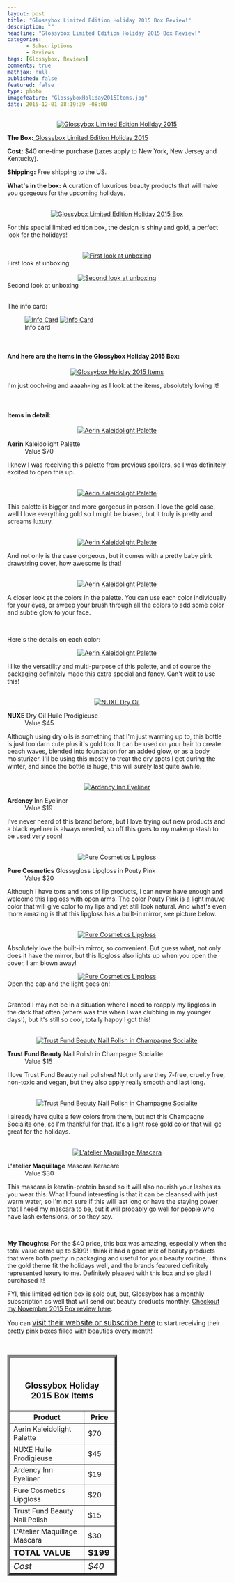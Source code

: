 ```yaml
---
layout: post
title: "Glossybox Limited Edition Holiday 2015 Box Review!"
description: ""
headline: "Glossybox Limited Edition Holiday 2015 Box Review!"
categories: 
      - Subscriptions
      - Reviews
tags: [Glossybox, Reviews]
comments: true
mathjax: null
published: false
featured: false
type: photo
imagefeature: "GlossyboxHoliday2015Items.jpg"
date: 2015-12-01 08:19:39 -08:00
---
```


<center><a href="https://www.glossybox.com/referal?CI=MTMzODY3" target="_blank">
<img src="/images/GlossyboxHoliday2015Package.jpg" border="0" style="border:none;max-width:100%;" alt="Glossybox Limited Edition Holiday 2015" />
</a></center>
<p><b>The Box:</b><a href="https://www.glossybox.com/referal?CI=MTMzODY3" target="_blank"> Glossybox Limited Edition Holiday 2015</a></p>
<p><b>Cost:</b> $40 one-time purchase (taxes apply to New York, New Jersey and Kentucky).</p>
<p><b>Shipping:</b> Free shipping to the US.</p>
<p><b>What's in the box:</b> A curation of luxurious beauty products that will make you gorgeous for the upcoming holidays.</p>

<br>

<center><a href="https://www.glossybox.com/referal?CI=MTMzODY3" target="_blank">
<img src="/images/GlossyboxHoliday2015Box.jpg" border="0" style="border:none;max-width:100%;" alt="Glossybox Limited Edition Holiday 2015 Box" />
</a></center>

<p>For this special limited edition box, the design is shiny and gold, a perfect look for the holidays!</p>

<br>

<center><a href="https://www.glossybox.com/referal?CI=MTMzODY3" target="_blank">
<img src="/images/GlossyboxHoliday2015OpenBox.jpg" border="0" style="border:none;max-width:100%;" alt="First look at unboxing" />
</a></center>
<figcaption>First look at unboxing</figcaption>

<br>

<center><a href="https://www.glossybox.com/referal?CI=MTMzODY3" target="_blank">
<img src="/images/GlossyboxHoliday2015OpenBox2.jpg" border="0" style="border:none;max-width:100%;" alt="Second look at unboxing" />
</a></center>
<figcaption>Second look at unboxing</figcaption>

<br>

<p>The info card:</p>
<figure class="half">
            <a href="https://www.glossybox.com/referal?CI=MTMzODY3" target="_blank"> <img src="/images/GlossyboxHoliday2015Info.jpg" border="0" style="border:none;max-width:100%;" alt="Info Card" /></a>
            <a href="https://www.glossybox.com/referal?CI=MTMzODY3" target="_blank"> <img src="/images/GlossyboxHoliday2015Info2.jpg" border="0" style="border:none;max-width:100%;" alt="Info Card" /></a>
            <figcaption>Info card</figcaption>
</figure>

<br>

<H4>And here are the items in the Glossybox Holiday 2015 Box:</H4>

<center><a href="https://www.glossybox.com/referal?CI=MTMzODY3" target="_blank">
<img src="/images/GlossyboxHoliday2015Items.jpg" border="0" style="border:none;max-width:100%;" alt="Glossybox Holiday 2015 Items" />
</a></center>

<p>I'm just oooh-ing and aaaah-ing as I look at the items, absolutely loving it!</p>

<br>

<H4>Items in detail:</H4>

<center><a href="https://www.glossybox.com/referal?CI=MTMzODY3" target="_blank">
<img src="/images/GlossyboxHoliday2015AerinKaleidolightPalette.jpg" border="0" style="border:none;max-width:100%;" alt="Aerin Kaleidolight Palette" />
</a></center>

<DL>
<DT><b>Aerin</b> Kaleidolight Palette</DT>
<DD>Value $70</DD>
</DL>

<p>I knew I was receiving this palette from previous spoilers, so I was definitely excited to open this up.</p>

<br>

<center><a href="https://www.glossybox.com/referal?CI=MTMzODY3" target="_blank">
<img src="/images/GlossyboxHoliday2015AerinKaleidolightPalette2.jpg" border="0" style="border:none;max-width:100%;" alt="Aerin Kaleidolight Palette" />
</a></center>

<p>This palette is bigger and more gorgeous in person. I love the gold case, well I love everything gold so I might be biased, but it truly is pretty and screams luxury.</p>

<br>

<center><a href="https://www.glossybox.com/referal?CI=MTMzODY3" target="_blank">
<img src="/images/GlossyboxHoliday2015AerinKaleidolightPalette3.jpg" border="0" style="border:none;max-width:100%;" alt="Aerin Kaleidolight Palette" />
</a></center>

<p>And not only is the case gorgeous, but it comes with a pretty baby pink drawstring cover, how awesome is that!</p>

<br>

<center><a href="https://www.glossybox.com/referal?CI=MTMzODY3" target="_blank">
<img src="/images/GlossyboxHoliday2015AerinKaleidolightPalette4.jpg" border="0" style="border:none;max-width:100%;" alt="Aerin Kaleidolight Palette" />
</a></center>

<p>A closer look at the colors in the palette. You can use each color individually for your eyes, or sweep your brush through all the colors to add some color and subtle glow to your face.</p>

<br>

<p>Here's the details on each color:</p>

<center><a href="https://www.glossybox.com/referal?CI=MTMzODY3" target="_blank">
<img src="/images/GlossyboxHoliday2015AerinKaleidolightPalette5.jpg" border="0" style="border:none;max-width:100%;" alt="Aerin Kaleidolight Palette" />
</a></center>

<p>I like the versatility and multi-purpose of this palette, and of course the packaging definitely made this extra special and fancy. Can't wait to use this!</p>

<br>

<center><a href="https://www.glossybox.com/referal?CI=MTMzODY3" target="_blank">
<img src="/images/GlossyboxHoliday2015NuxeDryOil.jpg" border="0" style="border:none;max-width:100%;" alt="NUXE Dry Oil" />
</a></center>

<DL>
<DT><b>NUXE</b> Dry Oil Huile Prodigieuse</DT>
<DD>Value $45</DD>
</DL>

<p>Although using dry oils is something that I'm just warming up to, this bottle is just too darn cute plus it's gold too. It can be used on your hair to create beach waves, blended into foundation for an added glow, or as a body moisturizer. I'll be using this mostly to treat the dry spots I get during the winter, and since the bottle is huge, this will surely last quite awhile.</p>

<br>

<center><a href="https://www.glossybox.com/referal?CI=MTMzODY3" target="_blank">
<img src="/images/GlossyboxHoliday2015ArdencyInnEyeliner.jpg" border="0" style="border:none;max-width:100%;" alt="Ardency Inn Eyeliner" />
</a></center>

<DL>
<DT><b>Ardency</b> Inn Eyeliner</DT>
<DD>Value $19</DD>
</DL>

<p>I've never heard of this brand before, but I love trying out new products and a black eyeliner is always needed, so off this goes to my makeup stash to be used very soon!</p>

<br>

<center><a href="https://www.glossybox.com/referal?CI=MTMzODY3" target="_blank">
<img src="/images/GlossyboxHoliday2015PureCosmeticsLipgloss.jpg" border="0" style="border:none;max-width:100%;" alt="Pure Cosmetics Lipgloss" />
</a></center>

<DL>
<DT><b>Pure Cosmetics</b> Glossygloss Lipgloss in Pouty Pink</DT>
<DD>Value $20</DD>
</DL>

<p>Although I have tons and tons of lip products, I can never have enough and welcome this lipgloss with open arms. The color Pouty Pink is a light mauve color that will give color to my lips and yet still look natural. And what's even more amazing is that this lipgloss has a built-in mirror, see picture below.</p>

<br>

<center><a href="https://www.glossybox.com/referal?CI=MTMzODY3" target="_blank">
<img src="/images/GlossyboxHoliday2015PureCosmeticsLipgloss2.jpg" border="0" style="border:none;max-width:100%;" alt="Pure Cosmetics Lipgloss" />
</a></center>

<p>Absolutely love the built-in mirror, so convenient. But guess what, not only does it have the mirror, but this lipgloss also lights up when you open the cover, I am blown away! 

<br>

<center><a href="https://www.glossybox.com/referal?CI=MTMzODY3" target="_blank">
<img src="/images/GlossyboxHoliday2015PureCosmeticsLipgloss3.jpg" border="0" style="border:none;max-width:100%;" alt="Pure Cosmetics Lipgloss" />
</a></center>
<figcaption>Open the cap and the light goes on!</figcaption>

<br>

<p>Granted I may not be in a situation where I need to reapply my lipgloss in the dark that often (where was this when I was clubbing in my younger days!), but it's still so cool, totally happy I got this!</p>

<br>

<center><a href="https://www.glossybox.com/referal?CI=MTMzODY3" target="_blank">
<img src="/images/GlossyboxHoliday2015TrustFundBeautyChampagneSocialite.jpg" border="0" style="border:none;max-width:100%;" alt="Trust Fund Beauty Nail Polish in Champagne Socialite" />
</a></center>

<DL>
<DT><b>Trust Fund Beauty</b> Nail Polish in Champagne Socialite</DT>
<DD>Value $15</DD>
</DL>

<p>I love Trust Fund Beauty nail polishes! Not only are they 7-free, cruelty free, non-toxic and vegan, but they also apply really smooth and last long.</p>

<br>

<center><a href="https://www.glossybox.com/referal?CI=MTMzODY3" target="_blank">
<img src="/images/GlossyboxHoliday2015TrustFundBeautyChampagneSocialite2.jpg" border="0" style="border:none;max-width:100%;" alt="Trust Fund Beauty Nail Polish in Champagne Socialite" />
</a></center>

<p>I already have quite a few colors from them, but not this Champagne Socialite one, so I'm thankful for that. It's a light rose gold color that will go great for the holidays.</p>

<br>

<center><a href="https://www.glossybox.com/referal?CI=MTMzODY3" target="_blank">
<img src="/images/GlossyboxHoliday2015LatelierMaquillageMascara.jpg" border="0" style="border:none;max-width:100%;" alt="L'atelier Maquillage Mascara" />
</a></center>

<DL>
<DT><b>L'atelier Maquillage</b> Mascara Keracare</DT>
<DD>Value $30</DD>
</DL>

<p>This mascara is keratin-protein based so it will also nourish your lashes as you wear this. What I found interesting is that it can be cleansed with just warm water, so I'm not sure if this will last long or have the staying power that I need my mascara to be, but it will probably go well for people who have lash extensions, or so they say.</p>

<br>

<p><i class="icon-exclamation-sign"></i><b> My Thoughts:</b> For the $40 price, this box was amazing, especially when the total value came up to $199! I think it had a good mix of beauty products that were both pretty in packaging and useful for your beauty routine. I think the gold theme fit the holidays well, and the brands featured definitely represented luxury to me. Definitely pleased with this box and so glad I purchased it!</p>

<p>FYI, this limited edition box is sold out, but, Glossybox has a monthly subscription as well that will send out beauty products monthly. <a href="http://whatsupmailbox.com/subscriptions/reviews/Glossybox-Subscription-Box-November-2015-Review/" target="_blank">Checkout my November 2015 Box review here</a>.</p>

<p>You can <a href="https://www.glossybox.com/referal?CI=MTMzODY3"><big>visit their website or subscribe here</big></a> to start receiving their pretty pink boxes filled with beauties every month!</p>

<br>

<TABLE  BORDER="5" style="width:50%">
   <TR>
      <TH COLSPAN="2">
         <H3><BR><center>Glossybox Holiday 2015 Box Items</center></H3>
      </TH>
   </TR>
      <TH>Product</TH>
      <TH>Price</TH>
  <TR>
      <TD>Aerin Kaleidolight Palette</TD>
      <TD>$70</TD>
   </TR>
   <TR>
      <TD>NUXE Huile Prodigieuse</TD>
      <TD>$45</TD>
   </TR>
  <TR>
      <TD>Ardency Inn Eyeliner</TD>
      <TD>$19</TD>
   </TR>
   <TR>
      <TD>Pure Cosmetics Lipgloss</TD>
      <TD>$20</TD>
   </TR>
   <TR>
      <TD>Trust Fund Beauty Nail Polish</TD>
      <TD>$15</TD>
   </TR>
   <TR>
      <TD>L'Atelier Maquillage Mascara</TD>
      <TD>$30</TD>
   </TR>
   <TR>
      <TD><b><big>TOTAL VALUE</big></b></TD>
      <TD><b><big>$199</big></b></TD>
   </TR>
   <TR>
      <TD><i><big>Cost</big></i></TD>
      <TD><i><big>$40</big></i></TD>
   </TR>
</TABLE>
